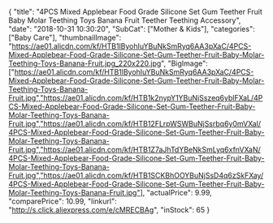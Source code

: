 {
	"title": "4PCS Mixed Applebear Food Grade Silicone Set Gum Teether Fruit Baby Molar Teething Toys Banana Fruit Teether Teething Accessory",
	"date": "2018-10-31 10:30:20",
	"SubCat": ["Mother & Kids"],
	"categories": ["Baby Care"],
	"thumbnailImage": "https://ae01.alicdn.com/kf/HTB1lByohIuYBuNkSmRyq6AA3pXaC/4PCS-Mixed-Applebear-Food-Grade-Silicone-Set-Gum-Teether-Fruit-Baby-Molar-Teething-Toys-Banana-Fruit.jpg_220x220.jpg",
	"BigImage": ["https://ae01.alicdn.com/kf/HTB1lByohIuYBuNkSmRyq6AA3pXaC/4PCS-Mixed-Applebear-Food-Grade-Silicone-Set-Gum-Teether-Fruit-Baby-Molar-Teething-Toys-Banana-Fruit.jpg","https://ae01.alicdn.com/kf/HTB1k2nypY1YBuNjSszeq6yblFXaL/4PCS-Mixed-Applebear-Food-Grade-Silicone-Set-Gum-Teether-Fruit-Baby-Molar-Teething-Toys-Banana-Fruit.jpg","https://ae01.alicdn.com/kf/HTB12FLrpWSWBuNjSsrbq6y0mVXaI/4PCS-Mixed-Applebear-Food-Grade-Silicone-Set-Gum-Teether-Fruit-Baby-Molar-Teething-Toys-Banana-Fruit.jpg","https://ae01.alicdn.com/kf/HTB1Z7aJhTdYBeNkSmLyq6xfnVXaN/4PCS-Mixed-Applebear-Food-Grade-Silicone-Set-Gum-Teether-Fruit-Baby-Molar-Teething-Toys-Banana-Fruit.jpg","https://ae01.alicdn.com/kf/HTB1SCKBhOOYBuNjSsD4q6zSkFXay/4PCS-Mixed-Applebear-Food-Grade-Silicone-Set-Gum-Teether-Fruit-Baby-Molar-Teething-Toys-Banana-Fruit.jpg"],
	"actualPrice": 9.99,
	"comparePrice": 10.99,
	"linkurl": "http://s.click.aliexpress.com/e/cMRECBAg",
	"inStock": 65
}

